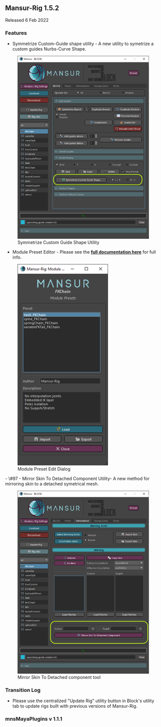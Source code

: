 ## Mansur-Rig 1.5.2
Released 6 Feb 2022

### Features
- Symmetrize Custom-Guide shape utility - A new utility to symetrize a custom guides Nurbs-Curve Shape.
<figure>
  <img src="../../images/releaseNotes/152_symCGShape.png"/>
  <figcaption>Symmetrize Custom Guide Shape Utility</figcaption>
</figure>

- Module Preset Editor - Please see the <a href = "../../userGuides/Module-Preset-Editor/"><b><u> full documentation here</u></b></a> for full info.
<figure>
  <img src="../../images/releaseNotes/152_MPEWindow.png"/>
  <figcaption>Module Preset Edit Dialog</figcaption>
</figure>
- \#97 - Mirror Skin To Detached Component Utility- A new method for mirroring skin to a detached symetrical mesh.
<figure>
  <img src="../../images/releaseNotes/152_mirrorSkinUtil.png"/>
  <figcaption>Mirror Skin To Detached component tool</figcaption>
</figure>


### Transition Log
- Please use the centralized "Update Rig" utility button in Block's utility tab to update rigs built with previous versions of Mansur-Rig. 

### mnsMayaPlugins v 1.1.1
